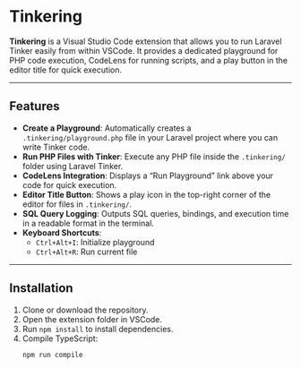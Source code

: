 # Tinkering

**Tinkering** is a Visual Studio Code extension that allows you to run Laravel Tinker easily from within VSCode. It provides a dedicated playground for PHP code execution, CodeLens for running scripts, and a play button in the editor title for quick execution.

---

## Features

- **Create a Playground**: Automatically creates a `.tinkering/playground.php` file in your Laravel project where you can write Tinker code.
- **Run PHP Files with Tinker**: Execute any PHP file inside the `.tinkering/` folder using Laravel Tinker.
- **CodeLens Integration**: Displays a “Run Playground” link above your code for quick execution.
- **Editor Title Button**: Shows a play icon in the top-right corner of the editor for files in `.tinkering/`.
- **SQL Query Logging**: Outputs SQL queries, bindings, and execution time in a readable format in the terminal.
- **Keyboard Shortcuts**:
  - `Ctrl+Alt+I`: Initialize playground
  - `Ctrl+Alt+R`: Run current file

---

## Installation

1. Clone or download the repository.
2. Open the extension folder in VSCode.
3. Run `npm install` to install dependencies.
4. Compile TypeScript:  
   ```bash
   npm run compile
